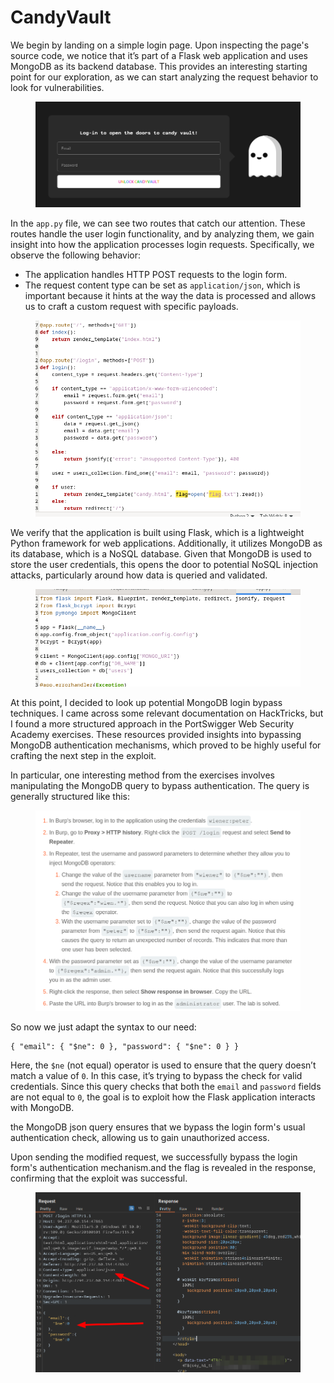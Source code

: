 # CandyVault

We begin by landing on a simple login page. Upon inspecting the page's source code, we notice that it’s part of a Flask web application and uses MongoDB as its backend database. This provides an interesting starting point for our exploration, as we can start analyzing the request behavior to look for vulnerabilities.

<figure><img src="../../../../../.gitbook/assets/image (3) (1) (1) (1) (1) (1) (1) (1) (1) (1) (1) (1) (1) (1) (1) (1) (1) (1) (1) (1) (1) (1) (1) (1).png" alt=""><figcaption></figcaption></figure>

In the `app.py` file, we can see two routes that catch our attention. These routes handle the user login functionality, and by analyzing them, we gain insight into how the application processes login requests. Specifically, we observe the following behavior:

* The application handles HTTP POST requests to the login form.
* The request content type can be set as `application/json`, which is important because it hints at the way the data is processed and allows us to craft a custom request with specific payloads.

<figure><img src="../../../../../.gitbook/assets/image (4) (1) (1) (1) (1) (1) (1) (1) (1) (1) (1) (1) (1) (1) (1) (1) (1) (1) (1) (1) (1) (1) (1).png" alt=""><figcaption></figcaption></figure>

We verify that the application is built using Flask, which is a lightweight Python framework for web applications. Additionally, it utilizes MongoDB as its database, which is a NoSQL database. Given that MongoDB is used to store the user credentials, this opens the door to potential NoSQL injection attacks, particularly around how data is queried and validated.

<figure><img src="../../../../../.gitbook/assets/image (5) (1) (1) (1) (1) (1) (1) (1) (1) (1) (1) (1) (1) (1) (1) (1) (1) (1) (1) (1) (1).png" alt=""><figcaption></figcaption></figure>

At this point, I decided to look up potential MongoDB login bypass techniques. I came across some relevant documentation on HackTricks, but I found a more structured approach in the PortSwigger Web Security Academy exercises. These resources provided insights into bypassing MongoDB authentication mechanisms, which proved to be highly useful for crafting the next step in the exploit.

In particular, one interesting method from the exercises involves manipulating the MongoDB query to bypass authentication. The query is generally structured like this:

<figure><img src="../../../../../.gitbook/assets/image (6) (1) (1) (1) (1) (1) (1) (1) (1) (1) (1) (1) (1) (1) (1) (1) (1) (1) (1) (1) (1).png" alt=""><figcaption></figcaption></figure>

So now we just adapt the syntax to our need:

```
{ "email": { "$ne": 0 }, "password": { "$ne": 0 } }
```

Here, the `$ne` (not equal) operator is used to ensure that the query doesn’t match a value of `0`. In this case, it’s trying to bypass the check for valid credentials. Since this query checks that both the `email` and `password` fields are not equal to `0`, the goal is to exploit how the Flask application interacts with MongoDB.

the MongoDB json query ensures that we bypass the login form's usual authentication check, allowing us to gain unauthorized access.

Upon sending the modified request, we successfully bypass the login form's authentication mechanism.and the flag is revealed in the response, confirming that the exploit was successful.

<figure><img src="../../../../../.gitbook/assets/image (7) (1) (1) (1) (1) (1) (1) (1) (1) (1) (1) (1) (1) (1) (1) (1) (1) (1) (1).png" alt=""><figcaption></figcaption></figure>
